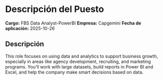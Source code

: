 # Descripción del Puesto

**Cargo:** FBS Data Analyst-PowerBI
**Empresa:** Capgemini
**Fecha de aplicación:** 2025-10-26

## Descripción


This role focuses on using data and analytics to support business growth, especially in areas like agency development, recruiting, and marketing programs. You'll work with large datasets, build reports in Power BI and Excel, and help the company make smart decisions based on data.

